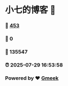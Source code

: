 # 小七的博客 :link:  
### :page_facing_up: [453](/tag.html) 
### :speech_balloon: 0 
### :hibiscus: 135547 
### :alarm_clock: 2025-07-29 16:53:58 
### Powered by :heart: [Gmeek](https://github.com/Meekdai/Gmeek)
